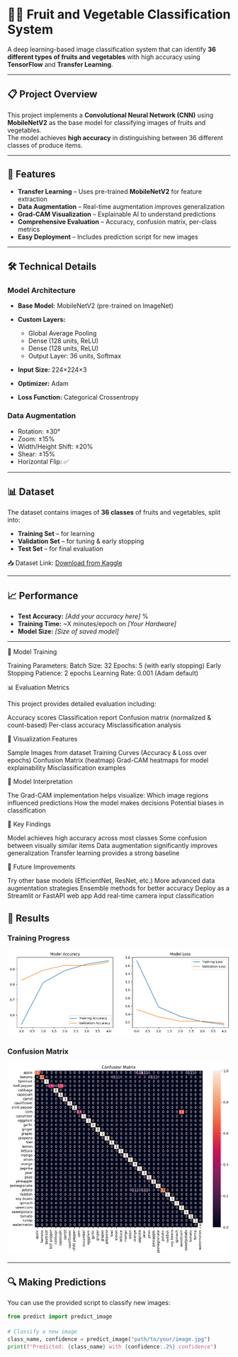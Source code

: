 # 🍎🥦 Fruit and Vegetable Classification System

A deep learning-based image classification system that can identify **36 different types of fruits and vegetables** with high accuracy using **TensorFlow** and **Transfer Learning**.

---

## 📋 Project Overview
This project implements a **Convolutional Neural Network (CNN)** using **MobileNetV2** as the base model for classifying images of fruits and vegetables.  
The model achieves **high accuracy** in distinguishing between 36 different classes of produce items.

---

## 🚀 Features
- **Transfer Learning** – Uses pre-trained **MobileNetV2** for feature extraction  
- **Data Augmentation** – Real-time augmentation improves generalization  
- **Grad-CAM Visualization** – Explainable AI to understand predictions  
- **Comprehensive Evaluation** – Accuracy, confusion matrix, per-class metrics  
- **Easy Deployment** – Includes prediction script for new images  

---

## 🛠️ Technical Details

### Model Architecture
- **Base Model:** MobileNetV2 (pre-trained on ImageNet)  
- **Custom Layers:**  
  - Global Average Pooling  
  - Dense (128 units, ReLU)  
  - Dense (128 units, ReLU)  
  - Output Layer: 36 units, Softmax  

- **Input Size:** 224×224×3  
- **Optimizer:** Adam  
- **Loss Function:** Categorical Crossentropy  

### Data Augmentation
- Rotation: ±30°  
- Zoom: ±15%  
- Width/Height Shift: ±20%  
- Shear: ±15%  
- Horizontal Flip: ✅  

---

## 📊 Dataset
The dataset contains images of **36 classes** of fruits and vegetables, split into:
- **Training Set** – for learning  
- **Validation Set** – for tuning & early stopping  
- **Test Set** – for final evaluation  

📥 Dataset Link: [Download from Kaggle](https://www.kaggle.com/code/abdelrahman16/fruit-and-vegetable-classification/input)  

---

## 📈 Performance
- **Test Accuracy:** *[Add your accuracy here]* %  
- **Training Time:** ~X minutes/epoch on *[Your Hardware]*  
- **Model Size:** *[Size of saved model]*  

---

🔧 Model Training

Training Parameters:
Batch Size: 32
Epochs: 5 (with early stopping)
Early Stopping Patience: 2 epochs
Learning Rate: 0.001 (Adam default)

📊 Evaluation Metrics

This project provides detailed evaluation including:

Accuracy scores
Classification report
Confusion matrix (normalized & count-based)
Per-class accuracy
Misclassification analysis

🎨 Visualization Features

Sample Images from dataset
Training Curves (Accuracy & Loss over epochs)
Confusion Matrix (heatmap)
Grad-CAM heatmaps for model explainability
Misclassification examples

🤖 Model Interpretation

The Grad-CAM implementation helps visualize:
Which image regions influenced predictions
How the model makes decisions
Potential biases in classification

📝 Key Findings

Model achieves high accuracy across most classes
Some confusion between visually similar items
Data augmentation significantly improves generalization
Transfer learning provides a strong baseline

🚀 Future Improvements

Try other base models (EfficientNet, ResNet, etc.)
More advanced data augmentation strategies
Ensemble methods for better accuracy
Deploy as a Streamlit or FastAPI web app
Add real-time camera input classification
## 🎯 Results

### Training Progress  
![Training History](fruit_vegetable_outputs/training_history.png)  

### Confusion Matrix  
![Confusion Matrix](fruit_vegetable_outputs/confusion_matrix.png)  

---

## 🔍 Making Predictions
You can use the provided script to classify new images:

```python
from predict import predict_image

# Classify a new image
class_name, confidence = predict_image("path/to/your/image.jpg")
print(f"Predicted: {class_name} with {confidence:.2%} confidence")

